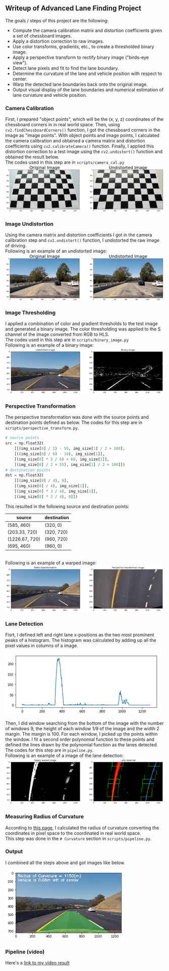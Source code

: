## Writeup of Advanced Lane Finding Project

[//]: # (Image References)

[undistort1]: ./output_images/undistorted/calibration3_compare.jpg "Undistorted"
[undistort2]: ./output_images/undistorted/test1_compare.jpg "Undistorted"
[undistort3]: ./output_images/undistorted/test5.jpg "Undistorted"
[binary1]: ./output_images/binary_image.png "Binary Example"
[warp]: ./output_images/perspective_transform.png "Warp Example"
[histogram]: ./output_images/histogram.png "Histogram"
[lane]: ./output_images/lane_detection.png "Fit Visual"
[output]: ./output_images/pipeline.png "Output"

The goals / steps of this project are the following:

* Compute the camera calibration matrix and distortion coefficients given a set of chessboard images.
* Apply a distortion correction to raw images.
* Use color transforms, gradients, etc., to create a thresholded binary image.
* Apply a perspective transform to rectify binary image ("birds-eye view").
* Detect lane pixels and fit to find the lane boundary.
* Determine the curvature of the lane and vehicle position with respect to center.
* Warp the detected lane boundaries back onto the original image.
* Output visual display of the lane boundaries and numerical estimation of lane curvature and vehicle position.


### Camera Calibration
First, I prepared "object points", which will be the (x, y, z) coordinates of the chessboard corners in in real world space. Then, using `cv2.findChessboardCorners()` function, I got the chessboard corners in the image as "image points". With object points and image points, I calculated the camera calibration and obtained a camera matrix and distortion coefficients using `cv2.calibrateCamera()` function. Finally, I applied this distortion correction to a test image using the `cv2.undistort()` function and obtained the result below.
<br>The codes used in this step are in `scripts/camera_cal.py`
![alt text][undistort1]

### Image Undistortion
Using the camera matrix and distortion coefficients I got in the camera calibration step and `cv2.undistort()` function, I undistorted the raw image of driving.
<br>Following is an example of an undistorted image:
![alt text][undistort2]

### Image Thresholding
I applied a combination of color and gradient thresholds to the test image and generated a binary image. The color thresholding was applied to the S channel of the image converted from RGB to HLS.
<br>The codes used in this step are in `scripts/binary_image.py`
<br>Following is an example of a binary image:
![alt text][binary1]

### Perspective Transformation
The perspective transformation was done with the source points and destination points defined as below. The codes for this step are in `scripts/perspective_transform.py`.

```python
# source points
src = np.float32(
    [[(img_size[0] / 2) - 55, img_size[1] / 2 + 100],
    [((img_size[0] / 6) - 10), img_size[1]],
    [(img_size[0] * 5 / 6) + 60, img_size[1]],
    [(img_size[0] / 2 + 55), img_size[1] / 2 + 100]])
# destination points
dst = np.float32(
    [[(img_size[0] / 4), 0],
    [(img_size[0] / 4), img_size[1]],
    [(img_size[0] * 3 / 4), img_size[1]],
    [(img_size[0] * 3 / 4), 0]])
```

This resulted in the following source and destination points:

| source | destination |
| --- | --- |
| (585, 460) | (320, 0) |
| (203.33, 720) | (320, 720) |
| (1226.67, 720) | (960, 720) |
| (695, 460) | (960, 0) |

<br>Following is an example of a warped image:
![alt text][warp]

### Lane Detection
Fisrt, I defined left and right lane x-positions as the two most prominent peaks of a histogram. The histogram was calculated by adding up all the pixel values in columns of a image.

![alt text][histogram]

Then, I did window searching from the bottom of the image with the number of windows 9, the height of each window 1/9 of the image and the width 2 margin. The margin is 100. For each window, I picked up the points within the window. I fit a second order polynomial function to these points and defined the lines drawn by the polynomial function as the lanes detected.
The codes for this step are in `pipeline.py`.
<br>Following is an example of a image of the lane detection:
![alt text][lane]

### Measuring Radius of Curvature
According to [this page](http://www.intmath.com/applications-differentiation/8-radius-curvature.php), I calculated the radius of curvature converting the coordinates in pixel space to the coordinated in real world space.
<br>This step was done in the `# Curvature` section in `scripts/pipeline.py`.

### Output
I combined all the steps above and got images like below.

![alt text][output]

### Pipeline (video)
Here's a [link to my video result](./project_video_output.mp4)
